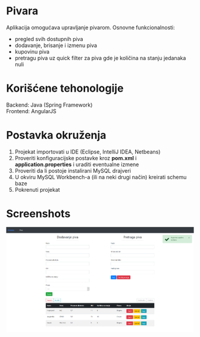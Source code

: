 # Pivara
Aplikacija omogućava upravljanje pivarom. Osnovne funkcionalnosti:
- pregled svih dostupnih piva
- dodavanje, brisanje i izmenu piva
- kupovinu piva
- pretragu piva uz quick filter za piva gde je količina na stanju jedanaka nuli

# Korišćene tehonologije
Backend: Java (Spring Framework)  
Frontend: AngularJS

# Postavka okruženja
1. Projekat importovati u IDE (Eclipse, IntelliJ IDEA, Netbeans)  
2. Proveriti konfiguracijske postavke kroz <b>pom.xml</b> i <b>application.properties</b> i uraditi eventualne izmene
2. Proveriti da li postoje instalirani MySQL drajveri 
3. U okviru MySQL Workbench-a (ili na neki drugi način) kreirati schemu baze
4. Pokrenuti projekat

# Screenshots
![](screenshots/Screenshot_main.png)
